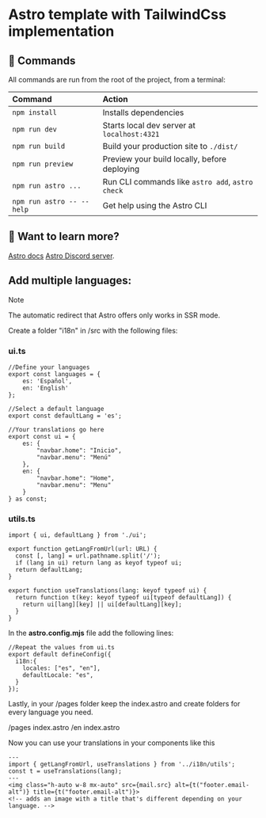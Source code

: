 # Astro template with TailwindCss implementation

## 🧞 Commands

All commands are run from the root of the project, from a terminal:

| Command                   | Action                                           |
| :------------------------ | :----------------------------------------------- |
| `npm install`             | Installs dependencies                            |
| `npm run dev`             | Starts local dev server at `localhost:4321`      |
| `npm run build`           | Build your production site to `./dist/`          |
| `npm run preview`         | Preview your build locally, before deploying     |
| `npm run astro ...`       | Run CLI commands like `astro add`, `astro check` |
| `npm run astro -- --help` | Get help using the Astro CLI                     |

## 👀 Want to learn more?

[Astro docs](https://docs.astro.build)
[Astro Discord server](https://astro.build/chat).

## Add multiple languages:

> [!NOTE]
> The automatic redirect that Astro offers only works in SSR mode.


Create a folder "i18n" in /src with the following files:

### ui.ts

```
//Define your languages
export const languages = {
    es: 'Español',
    en: 'English'
};

//Select a default language
export const defaultLang = 'es';

//Your translations go here
export const ui = {
    es: {
        "navbar.home": "Inicio",
        "navbar.menu": "Menú"
    },
    en: {
        "navbar.home": "Home",
        "navbar.menu": "Menu"
    }
} as const;
```


### utils.ts

```
import { ui, defaultLang } from './ui';

export function getLangFromUrl(url: URL) {
  const [, lang] = url.pathname.split('/');
  if (lang in ui) return lang as keyof typeof ui;
  return defaultLang;
}

export function useTranslations(lang: keyof typeof ui) {
  return function t(key: keyof typeof ui[typeof defaultLang]) {
    return ui[lang][key] || ui[defaultLang][key];
  }
}
```


In the **astro.config.mjs** file add the following lines:

```
//Repeat the values from ui.ts
export default defineConfig({
  i18n:{
    locales: ["es", "en"],
    defaultLocale: "es",
  }
});
```


Lastly, in your /pages folder keep the index.astro and create folders for every language you need.

/pages
    index.astro
    /en
        index.astro


Now you can use your translations in your components like this
```
---
import { getLangFromUrl, useTranslations } from '../i18n/utils';
const t = useTranslations(lang);
---
<img class="h-auto w-8 mx-auto" src={mail.src} alt={t("footer.email-alt")} title={t("footer.email-alt")}>
<!-- adds an image with a title that's different depending on your language. -->
```
